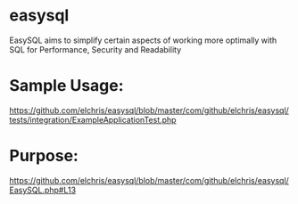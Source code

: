 easysql
=======

EasySQL aims to simplify certain aspects of working more optimally with SQL for Performance, Security and Readability

Sample Usage:
=============
https://github.com/elchris/easysql/blob/master/com/github/elchris/easysql/tests/integration/ExampleApplicationTest.php

Purpose:
========
https://github.com/elchris/easysql/blob/master/com/github/elchris/easysql/EasySQL.php#L13

